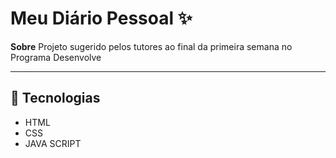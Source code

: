 # Meu Diário Pessoal ✨

**Sobre** Projeto sugerido pelos tutores ao final da primeira semana no Programa Desenvolve

---

## 🐝 Tecnologias

- HTML
- CSS
- JAVA SCRIPT
